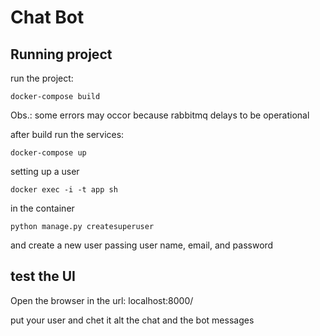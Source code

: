 # Chat Bot

## Running project

run the project:

`docker-compose build `

Obs.: some errors may occor because rabbitmq delays to be operational

after build run the services:

`docker-compose up `

setting up a user 

`docker exec -i -t app sh`

in the container

`python manage.py createsuperuser`

and create a new user passing user name, email, and password

## test the UI

Open the browser in the url: localhost:8000/

put your user and chet it alt the chat and the bot messages
